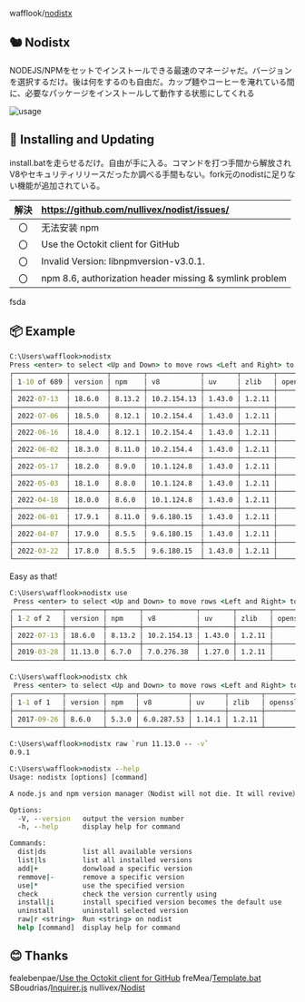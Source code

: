 wafflook/[nodistx](https://github.com/wafflook/nodistx)


## 🐿️ Nodistx
NODEJS/NPMをセットでインストールできる最速のマネージャだ。バージョンを選択するだけ。後は何をするのも自由だ。カップ麺やコーヒーを淹れている間に、必要なパッケージをインストールして動作する状態にしてくれる

![usage](https://user-images.githubusercontent.com/98066622/182986552-9a5a82ed-65e9-4066-a1e4-21d18acc382c.gif)

## 📡 Installing and Updating
install.batを走らせるだけ。自由が手に入る。コマンドを打つ手間から解放されV8やセキュリティリリースだったか調べる手間もない。fork元のnodistに足りない機能が追加されている。

| 解決 | https://github.com/nullivex/nodist/issues/            |
|:--:|:--------------------------------------------------------|
|	〇 | 无法安装 npm                                             |
| 〇 | Use the Octokit client for GitHub                       |
|	〇 | Invalid Version: libnpmversion-v3.0.1.                  |
|	〇 | npm 8.6, authorization header missing & symlink problem |

fsda









## 📦 Example
```bat
C:\Users\wafflook>nodistx
Press <enter> to select <Up and Down> to move rows <Left and Right> to move pages
┌─────────────┬─────────┬────────┬─────────────┬────────┬────────┬─────────┬─────────┬─────┬──────────┬───────────┐
│ 1-10 of 689 │ version │ npm    │ v8          │ uv     │ zlib   │ openssl │ modules │ lts │ security │ installed │
├─────────────┼─────────┼────────┼─────────────┼────────┼────────┼─────────┼─────────┼─────┼──────────┼───────────┤
│ 2022-07-13  │ 18.6.0  │ 8.13.2 │ 10.2.154.13 │ 1.43.0 │ 1.2.11 │         │ 108     │     │          │ YES       │
├─────────────┼─────────┼────────┼─────────────┼────────┼────────┼─────────┼─────────┼─────┼──────────┼───────────┤
│ 2022-07-06  │ 18.5.0  │ 8.12.1 │ 10.2.154.4  │ 1.43.0 │ 1.2.11 │         │ 108     │     │ YES      │           │
├─────────────┼─────────┼────────┼─────────────┼────────┼────────┼─────────┼─────────┼─────┼──────────┼───────────┤
│ 2022-06-16  │ 18.4.0  │ 8.12.1 │ 10.2.154.4  │ 1.43.0 │ 1.2.11 │         │ 108     │     │          │           │
├─────────────┼─────────┼────────┼─────────────┼────────┼────────┼─────────┼─────────┼─────┼──────────┼───────────┤
│ 2022-06-02  │ 18.3.0  │ 8.11.0 │ 10.2.154.4  │ 1.43.0 │ 1.2.11 │         │ 108     │     │          │           │
├─────────────┼─────────┼────────┼─────────────┼────────┼────────┼─────────┼─────────┼─────┼──────────┼───────────┤
│ 2022-05-17  │ 18.2.0  │ 8.9.0  │ 10.1.124.8  │ 1.43.0 │ 1.2.11 │         │ 108     │     │          │           │
├─────────────┼─────────┼────────┼─────────────┼────────┼────────┼─────────┼─────────┼─────┼──────────┼───────────┤
│ 2022-05-03  │ 18.1.0  │ 8.8.0  │ 10.1.124.8  │ 1.43.0 │ 1.2.11 │         │ 108     │     │          │           │
├─────────────┼─────────┼────────┼─────────────┼────────┼────────┼─────────┼─────────┼─────┼──────────┼───────────┤
│ 2022-04-18  │ 18.0.0  │ 8.6.0  │ 10.1.124.8  │ 1.43.0 │ 1.2.11 │         │ 108     │     │          │           │
├─────────────┼─────────┼────────┼─────────────┼────────┼────────┼─────────┼─────────┼─────┼──────────┼───────────┤
│ 2022-06-01  │ 17.9.1  │ 8.11.0 │ 9.6.180.15  │ 1.43.0 │ 1.2.11 │         │ 102     │     │          │           │
├─────────────┼─────────┼────────┼─────────────┼────────┼────────┼─────────┼─────────┼─────┼──────────┼───────────┤
│ 2022-04-07  │ 17.9.0  │ 8.5.5  │ 9.6.180.15  │ 1.43.0 │ 1.2.11 │         │ 102     │     │          │           │
├─────────────┼─────────┼────────┼─────────────┼────────┼────────┼─────────┼─────────┼─────┼──────────┼───────────┤
│ 2022-03-22  │ 17.8.0  │ 8.5.5  │ 9.6.180.15  │ 1.43.0 │ 1.2.11 │         │ 102     │     │          │           │
└─────────────┴─────────┴────────┴─────────────┴────────┴────────┴─────────┴─────────┴─────┴──────────┴───────────┘
```
Easy as that!
```bat
C:\Users\wafflook>nodistx use
 Press <enter> to select <Up and Down> to move rows <Left and Right> to move pages
┌────────────┬─────────┬────────┬─────────────┬────────┬────────┬─────────┬─────────┬─────┬──────────┬───────────┐
│ 1-2 of 2   │ version │ npm    │ v8          │ uv     │ zlib   │ openssl │ modules │ lts │ security │ installed │
├────────────┼─────────┼────────┼─────────────┼────────┼────────┼─────────┼─────────┼─────┼──────────┼───────────┤
│ 2022-07-13 │ 18.6.0  │ 8.13.2 │ 10.2.154.13 │ 1.43.0 │ 1.2.11 │         │ 108     │     │          │ YES       │
├────────────┼─────────┼────────┼─────────────┼────────┼────────┼─────────┼─────────┼─────┼──────────┼───────────┤
│ 2019-03-28 │ 11.13.0 │ 6.7.0  │ 7.0.276.38  │ 1.27.0 │ 1.2.11 │         │ 67      │     │          │ YES       │
└────────────┴─────────┴────────┴─────────────┴────────┴────────┴─────────┴─────────┴─────┴──────────┴───────────┘
```
```bat
C:\Users\wafflook>nodistx chk
 Press <enter> to select <Up and Down> to move rows <Left and Right> to move pages
┌────────────┬─────────┬───────┬────────────┬────────┬────────┬─────────┬─────────┬─────┬──────────┬───────────┐
│ 1-1 of 1   │ version │ npm   │ v8         │ uv     │ zlib   │ openssl │ modules │ lts │ security │ installed │
├────────────┼─────────┼───────┼────────────┼────────┼────────┼─────────┼─────────┼─────┼──────────┼───────────┤
│ 2017-09-26 │ 8.6.0   │ 5.3.0 │ 6.0.287.53 │ 1.14.1 │ 1.2.11 │         │ 57      │     │          │ YES       │
└────────────┴─────────┴───────┴────────────┴────────┴────────┴─────────┴─────────┴─────┴──────────┴───────────┘
```
```bat
C:\Users\wafflook>nodistx raw `run 11.13.0 -- -v`
0.9.1
```
```bat
C:\Users\wafflook>nodistx --help
Usage: nodistx [options] [command]

A node.js and npm version manager（Nodist will not die. It will revive）

Options:
  -V, --version   output the version number
  -h, --help      display help for command

Commands:
  dist|ds         list all available versions
  list|ls         list all installed versions
  add|+           donwload a specific version
  remmove|-       remove a specific version
  use|*           use the specified version
  check           check the version currently using
  install|i       install specified version becomes the default use
  uninstall       uninstall selected version
  raw|r <string>  Run <string> on nodist
  help [command]  display help for command
```
## 😊 Thanks
fealebenpae/[Use the Octokit client for GitHub](https://github.com/nullivex/nodist/pull/246)
freMea/[Template.bat](https://gist.github.com/freMea/0e907150d14e68f26794207fbeec8fa0)
SBoudrias/[Inquirer.js](https://github.com/SBoudrias/Inquirer.js/)
nullivex/[Nodist](https://github.com/nullivex/nodist)
